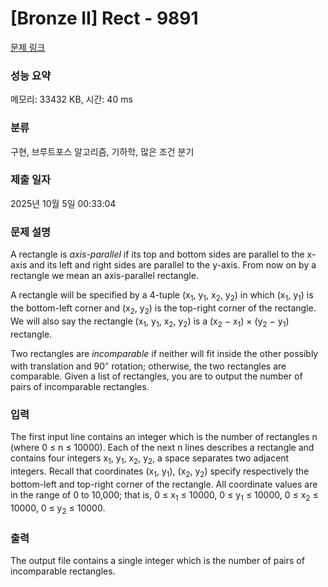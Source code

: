 # [Bronze II] Rect - 9891 

[문제 링크](https://www.acmicpc.net/problem/9891) 

### 성능 요약

메모리: 33432 KB, 시간: 40 ms

### 분류

구현, 브루트포스 알고리즘, 기하학, 많은 조건 분기

### 제출 일자

2025년 10월 5일 00:33:04

### 문제 설명

<p>A rectangle is <em>axis-parallel</em> if its top and bottom sides are parallel to the x-axis and its left and right sides are parallel to the y-axis. From now on by a rectangle we mean an axis-parallel rectangle.</p>

<p>A rectangle will be specified by a 4-tuple (x<sub>1</sub>, y<sub>1</sub>, x<sub>2</sub>, y<sub>2</sub>) in which (x<sub>1</sub>, y<sub>1</sub>) is the bottom-left corner and (x<sub>2</sub>, y<sub>2</sub>) is the top-right corner of the rectangle. We will also say the rectangle (x<sub>1</sub>, y<sub>1</sub>, x<sub>2</sub>, y<sub>2</sub>) is a (x<sub>2</sub> − x<sub>1</sub>) × (y<sub>2</sub> − y<sub>1</sub>) rectangle.</p>

<p>Two rectangles are <em>incomparable</em> if neither will fit inside the other possibly with translation and 90<sup>◦</sup> rotation; otherwise, the two rectangles are comparable. Given a list of rectangles, you are to output the number of pairs of incomparable rectangles.</p>

### 입력 

 <p>The first input line contains an integer which is the number of rectangles n (where 0 ≤ n ≤ 10000). Each of the next n lines describes a rectangle and contains four integers x<sub>1</sub>, y<sub>1</sub>, x<sub>2</sub>, y<sub>2</sub>, a space separates two adjacent integers. Recall that coordinates (x<sub>1</sub>, y<sub>1</sub>), (x<sub>2</sub>, y<sub>2</sub>) specify respectively the bottom-left and top-right corner of the rectangle. All coordinate values are in the range of 0 to 10,000; that is, 0 ≤ x<sub>1</sub> ≤ 10000, 0 ≤ y<sub>1</sub> ≤ 10000, 0 ≤ x<sub>2</sub> ≤ 10000, 0 ≤ y<sub>2</sub> ≤ 10000.</p>

### 출력 

 <p>The output file contains a single integer which is the number of pairs of incomparable rectangles.</p>

